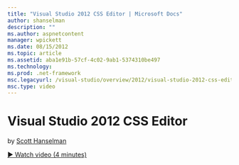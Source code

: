 ```yaml
---
title: "Visual Studio 2012 CSS Editor | Microsoft Docs"
author: shanselman
description: ""
ms.author: aspnetcontent
manager: wpickett
ms.date: 08/15/2012
ms.topic: article
ms.assetid: aba1e91b-57cf-4c02-9ab1-5374310be497
ms.technology: 
ms.prod: .net-framework
msc.legacyurl: /visual-studio/overview/2012/visual-studio-2012-css-editor
msc.type: video
---
```

Visual Studio 2012 CSS Editor
====================
by [Scott Hanselman](https://github.com/shanselman)

[&#9654; Watch video (4 minutes)](https://channel9.msdn.com/Blogs/ASP-NET-Site-Videos/visual-studio-2012-css-editor)